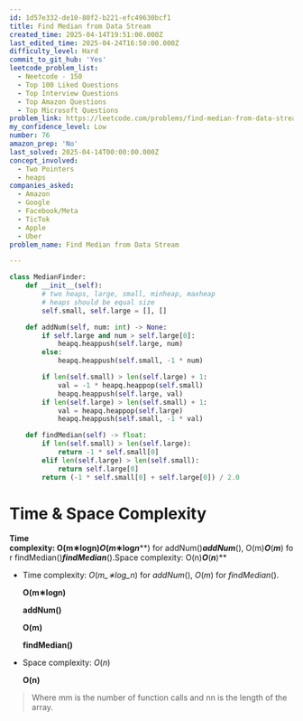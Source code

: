 ```yaml
---
id: 1d57e332-de10-80f2-b221-efc49630bcf1
title: Find Median from Data Stream
created_time: 2025-04-14T19:51:00.000Z
last_edited_time: 2025-04-24T16:50:00.000Z
difficulty_level: Hard
commit_to_git_hub: 'Yes'
leetcode_problem_list:
  - Neetcode - 150
  - Top 100 Liked Questions
  - Top Interview Questions
  - Top Amazon Questions
  - Top Microsoft Questions
problem_link: https://leetcode.com/problems/find-median-from-data-stream/description/
my_confidence_level: Low
number: 76
amazon_prep: 'No'
last_solved: 2025-04-14T00:00:00.000Z
concept_involved:
  - Two Pointers
  - heaps
companies_asked:
  - Amazon
  - Google
  - Facebook/Meta
  - TicTok
  - Apple
  - Uber
problem_name: Find Median from Data Stream

---
```


```python
class MedianFinder:
    def __init__(self):
        # two heaps, large, small, minheap, maxheap
        # heaps should be equal size
        self.small, self.large = [], []  

    def addNum(self, num: int) -> None:
        if self.large and num > self.large[0]:
            heapq.heappush(self.large, num)
        else:
            heapq.heappush(self.small, -1 * num)

        if len(self.small) > len(self.large) + 1:
            val = -1 * heapq.heappop(self.small)
            heapq.heappush(self.large, val)
        if len(self.large) > len(self.small) + 1:
            val = heapq.heappop(self.large)
            heapq.heappush(self.small, -1 * val)

    def findMedian(self) -> float:
        if len(self.small) > len(self.large):
            return -1 * self.small[0]
        elif len(self.large) > len(self.small):
            return self.large[0]
        return (-1 * self.small[0] + self.large[0]) / 2.0
```

# **Time & Space Complexity**

**Time complexity: O(m∗log⁡n)*****O*****(*****m*****∗log*****n*****) for addNum()*****addNum*****(), O(m)*****O*****(*****m*****) for findMedian()*****findMedian*****().Space complexity: O(n)*****O*****(*****n*****)**

*   Time complexity: *O*(*m\_∗log\_n*) for *addNum*(), *O*(*m*) for *findMedian*().

    **O(m∗log⁡n)**

    **addNum()**

    **O(m)**

    **findMedian()**

*   Space complexity: *O*(*n*)

    **O(n)**

> Where mm is the number of function calls and nn is the length of the array.
